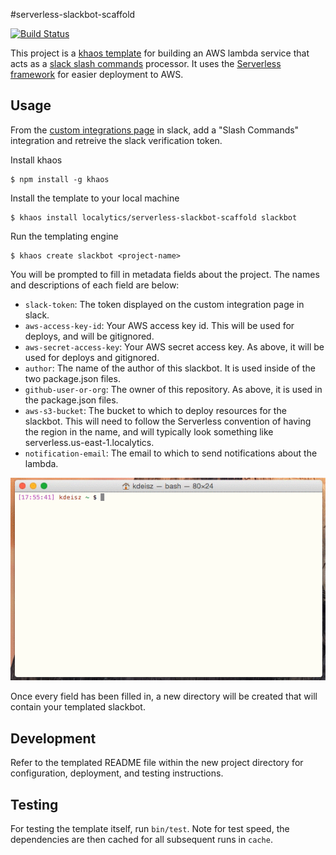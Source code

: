 #serverless-slackbot-scaffold

[![Build Status](https://travis-ci.org/localytics/serverless-slackbot-scaffold.svg?branch=master)](https://travis-ci.org/localytics/serverless-slackbot-scaffold)

This project is a [khaos template](https://github.com/segmentio/khaos) for building an AWS lambda service that acts as a [slack slash commands](https://api.slack.com/slash-commands) processor. It uses the [Serverless framework](https://github.com/serverless/serverless) for easier deployment to AWS.

## Usage

From the [custom integrations page](<https://slack.com/apps/manage/custom-integrations>) in slack, add a "Slash Commands" integration and retreive the slack verification token.

Install khaos

    $ npm install -g khaos

Install the template to your local machine

    $ khaos install localytics/serverless-slackbot-scaffold slackbot

Run the templating engine

    $ khaos create slackbot <project-name>

You will be prompted to fill in metadata fields about the project. The names and descriptions of each field are below:

* `slack-token`: The token displayed on the custom integration page in slack.
* `aws-access-key-id`: Your AWS access key id. This will be used for deploys, and will be gitignored.
* `aws-secret-access-key`: Your AWS secret access key. As above, it will be used for deploys and gitignored.
* `author`: The name of the author of this slackbot. It is used inside of the two package.json files.
* `github-user-or-org`: The owner of this repository. As above, it is used in the package.json files.
* `aws-s3-bucket`: The bucket to which to deploy resources for the slackbot. This will need to follow the Serverless convention of having the region in the name, and will typically look something like serverless.us-east-1.localytics.
* `notification-email`: The email to which to send notifications about the lambda.

![Khaos usage](extras/khaos-usage.gif)

Once every field has been filled in, a new directory will be created that will contain your templated slackbot.

## Development

Refer to the templated README file within the new project directory for configuration, deployment, and testing instructions.

## Testing

For testing the template itself, run `bin/test`. Note for test speed, the dependencies are then cached for all subsequent runs in `cache`.
